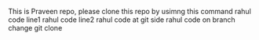 This is Praveen repo, please clone this repo by usimng this command
rahul code line1
rahul code line2
rahul code at git side
rahul code on branch change
git clone <url>
